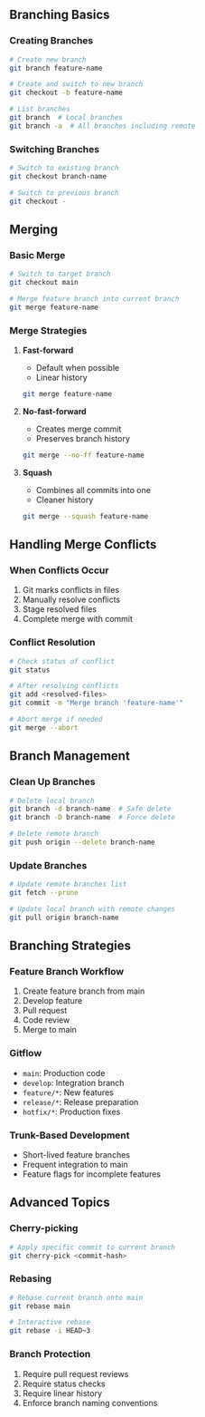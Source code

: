 ## Branching Basics

### Creating Branches
```bash
# Create new branch
git branch feature-name

# Create and switch to new branch
git checkout -b feature-name

# List branches
git branch  # Local branches
git branch -a  # All branches including remote
```

### Switching Branches
```bash
# Switch to existing branch
git checkout branch-name

# Switch to previous branch
git checkout -
```

## Merging

### Basic Merge
```bash
# Switch to target branch
git checkout main

# Merge feature branch into current branch
git merge feature-name
```

### Merge Strategies
1. **Fast-forward**
   - Default when possible
   - Linear history
   ```bash
   git merge feature-name
   ```

2. **No-fast-forward**
   - Creates merge commit
   - Preserves branch history
   ```bash
   git merge --no-ff feature-name
   ```

3. **Squash**
   - Combines all commits into one
   - Cleaner history
   ```bash
   git merge --squash feature-name
   ```

## Handling Merge Conflicts

### When Conflicts Occur
1. Git marks conflicts in files
2. Manually resolve conflicts
3. Stage resolved files
4. Complete merge with commit

### Conflict Resolution
```bash
# Check status of conflict
git status

# After resolving conflicts
git add <resolved-files>
git commit -m "Merge branch 'feature-name'"

# Abort merge if needed
git merge --abort
```

## Branch Management

### Clean Up Branches
```bash
# Delete local branch
git branch -d branch-name  # Safe delete
git branch -D branch-name  # Force delete

# Delete remote branch
git push origin --delete branch-name
```

### Update Branches
```bash
# Update remote branches list
git fetch --prune

# Update local branch with remote changes
git pull origin branch-name
```

## Branching Strategies

### Feature Branch Workflow
1. Create feature branch from main
2. Develop feature
3. Pull request
4. Code review
5. Merge to main

### Gitflow
- `main`: Production code
- `develop`: Integration branch
- `feature/*`: New features
- `release/*`: Release preparation
- `hotfix/*`: Production fixes

### Trunk-Based Development
- Short-lived feature branches
- Frequent integration to main
- Feature flags for incomplete features

## Advanced Topics

### Cherry-picking
```bash
# Apply specific commit to current branch
git cherry-pick <commit-hash>
```

### Rebasing
```bash
# Rebase current branch onto main
git rebase main

# Interactive rebase
git rebase -i HEAD~3
```

### Branch Protection
1. Require pull request reviews
2. Require status checks
3. Require linear history
4. Enforce branch naming conventions